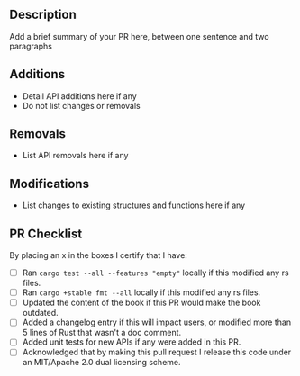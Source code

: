 ## Description

Add a brief summary of your PR here, between one sentence and two paragraphs

## Additions

- Detail API additions here if any
- Do not list changes or removals

## Removals

- List API removals here if any

## Modifications

- List changes to existing structures and functions here if any

## PR Checklist

By placing an x in the boxes I certify that I have:

- [ ] Ran `cargo test --all --features "empty"` locally if this modified any rs files.
- [ ] Ran `cargo +stable fmt --all` locally if this modified any rs files.
- [ ] Updated the content of the book if this PR would make the book outdated.
- [ ] Added a changelog entry if this will impact users, or modified more than 5 lines of Rust that wasn't a doc comment.
- [ ] Added unit tests for new APIs if any were added in this PR.
- [ ] Acknowledged that by making this pull request I release this code under an MIT/Apache 2.0 dual licensing scheme.
